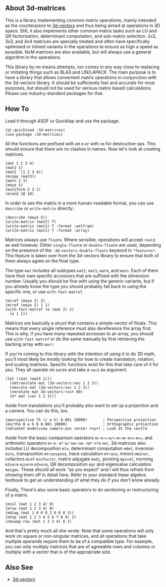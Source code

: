 ## About 3d-matrices
This is a library implementing common matrix operations, mainly intended as the counterpiece to [3d-vectors](https://shinmera.github.io/3d-vectors) and thus being aimed at operations in 3D space. Still, it also implements other common matrix tasks such as LU and QR factorisation, determinant computation, and sub-matrix selection. 2x2, 3x3, and 4x4 matrices are specially treated and often have specifically optimised or inlined variants in the operations to ensure as high a speed as possible. NxM matrices are also available, but will always use a general algorithm in the operations.

This library by no means attempts, nor comes in any way close to replacing or imitating things such as BLAS and LIN/LAPACK. The main purpose is to have a library that allows convenient matrix operations in conjunction with the 3d-vectors library. It should be sufficiently fast and accurate for most purposes, but should not be used for serious matrix based calculations. Please use industry-standard packages for that.

## How To
Load it through ASDF or Quicklisp and use the package.

    (ql:quickload :3d-matrices)
    (use-package :3d-matrices)

All the functions are prefixed with an `m` or with `nm` for destructive ops. This should ensure that there are no clashes in names. Now let's look at creating matrices.

    (mat 1 2 3 4)
    (mat2 1)
    (mat2 '(1 2 3 4))
    (mcopy (mat3))
    (matn 2 3)
    (meye 5)
    (muniform 2 3 1)
    (mrand 10 10)

In order to see the matrix in a more human-readable format, you can use `describe` or `write-matrix` directly:

    (describe (meye 5))
    (write-matrix (mat2) T)
    (write-matrix (mat2) T :format :wolfram)
    (write-matrix (mat2) T :format :array)
    
Matrices always use `float`s. Where sensible, operations will accept `real`s as well however. Either `single-float`s or `double-float`s are used, depending on the presence of the `:3d-vectors-double-floats` keyword in `*features*`. This feature is taken over from the 3d-vectors library to ensure that both of them always agree on the float type.

The type `mat` includes all subtypes `mat2`, `mat3`, `mat4`, and `matn`. Each of them have their own specific accessors that are suffixed with the dimension number. Usually you should be fine with using the generic variants, but if you already know the type you should probably fall back to using the specific one, or use `with-fast-matref`.

    (miref (meye 2) 3)
    (mcref (meye 2) 1 1)
    (with-fast-matref (e (mat 2) 2)
      (e 1 1))

Matrices are basically a struct that contains a simple-vector of floats. This means that every single reference must also dereference the array first. This is why, if you have many repeated accesses to an array, you should use `with-fast-matref` or do the same manually by first retrieving the backing array with `marr`.

If you're coming to this library with the intention of using it to do 3D math, you'll most likely be mostly looking for how to create translation, rotation, and scaling matrices. Specific functions exist for this that take care of it for you. They all operate on `mat4`s and take a `vec3` as argument.

    (let ((mat (mat4 1)))
      (nmtranslate mat (3d-vectors:vec 1 2 3))
      (nmscale mat (3d-vectors:vec 1 2 3))
      (nmrotate mat 3d-vectors:+vx+ 90)
      (m* mat (vec 1 2 3)))

Aside from translations you'll probably also want to set up a projection and a camera. You can do this, too.

    (mperspective 75 (/ w h) 0.001 10000)       ; Perspective projection
    (mortho 0 w h 0 0.001 10000)                ; Orthographic projection
    (nmlookat modelview camera-pos center +vy+) ; Look at the centre

Aside from the basic comparison operators `m=` `m~=` `m/=` `m<` `m>` `m<=` `m>=`, and arithmetic operators `m+` `m-` `m*` `m/` `nm+` `nm-` `nm*` `n*m` `nm/`, 3d-matrices also includes LU decomposition `mlu`, determinant computation `mdet`, inversion `minv`, transposition `mtranspose`, trace calculation `mtrace`, minors `mminor`, cofactors `mcof` `mcofactor`, matrix adjugate `madj`, pivoting `mpivot`, norming `m1norm` `minorm` `m2norm`, QR decomposition `mqr` and eigenvalue calculation `meigen`. These should all work "as you expect" and I will thus refrain from showing them off in detail here. Refer to your standard linear algebra textbook to get an understanding of what they do if you don't know already.

Finally, There's also some basic operators to do sectioning or restructuring of a matrix.

    (mcol (mat 1 2 3 4) 0)
    (mrow (mat 1 2 3 4) 0)
    (mdiag (mat 1 0 0 0 2 0 0 0 3))
    (mtop (mat 1 2 3 4 5 6 7 8 9) 2)
    (nmswap-row (mat 1 2 3 4) 0 1)

And that's pretty much all she wrote. Note that some operations will only work on square or non-singular matrices, and all operations that take multiple operands require them to be of a compatible type. For example, you can only multiply matrices that are of agreeable rows and columns or multiply with a vector that is of the appropriate size.

## Also See

* [3d-vectors](https://shinmera.github.io/3d-vectors)
